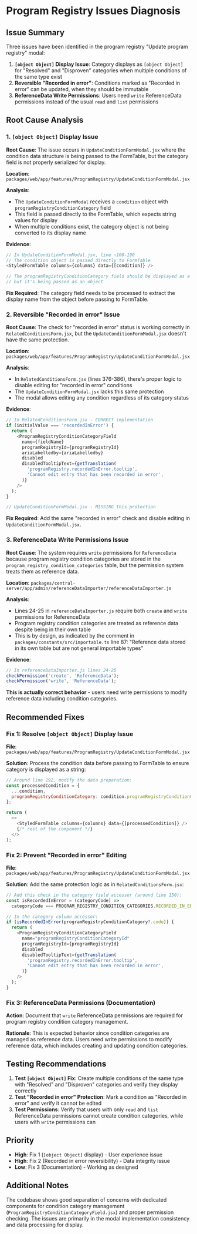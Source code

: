 # Program Registry Issues Diagnosis

## Issue Summary
Three issues have been identified in the program registry "Update program registry" modal:

1. **`[object Object]` Display Issue**: Category displays as `[object Object]` for "Resolved" and "Disproven" categories when multiple conditions of the same type exist
2. **Reversible "Recorded in error"**: Conditions marked as "Recorded in error" can be updated, when they should be immutable
3. **ReferenceData Write Permissions**: Users need `write` ReferenceData permissions instead of the usual `read` and `list` permissions

## Root Cause Analysis

### 1. `[object Object]` Display Issue

**Root Cause**: The issue occurs in `UpdateConditionFormModal.jsx` where the condition data structure is being passed to the FormTable, but the category field is not properly serialized for display.

**Location**: `packages/web/app/features/ProgramRegistry/UpdateConditionFormModal.jsx`

**Analysis**:
- The `UpdateConditionFormModal` receives a `condition` object with `programRegistryConditionCategory` field
- This field is passed directly to the FormTable, which expects string values for display
- When multiple conditions exist, the category object is not being converted to its display name

**Evidence**:
```javascript
// In UpdateConditionFormModal.jsx, line ~100-190
// The condition object is passed directly to FormTable
<StyledFormTable columns={columns} data={[condition]} />

// The programRegistryConditionCategory field should be displayed as a string
// but it's being passed as an object
```

**Fix Required**: The category field needs to be processed to extract the display name from the object before passing to FormTable.

### 2. Reversible "Recorded in error" Issue

**Root Cause**: The check for "recorded in error" status is working correctly in `RelatedConditionsForm.jsx`, but the `UpdateConditionFormModal.jsx` doesn't have the same protection.

**Location**: `packages/web/app/features/ProgramRegistry/UpdateConditionFormModal.jsx`

**Analysis**:
- In `RelatedConditionsForm.jsx` (lines 376-386), there's proper logic to disable editing for "recorded in error" conditions
- The `UpdateConditionFormModal.jsx` lacks this same protection
- The modal allows editing any condition regardless of its category status

**Evidence**:
```javascript
// In RelatedConditionsForm.jsx - CORRECT implementation
if (initialValue === 'recordedInError') {
  return (
    <ProgramRegistryConditionCategoryField
      name={fieldName}
      programRegistryId={programRegistryId}
      ariaLabelledby={ariaLabelledby}
      disabled
      disabledTooltipText={getTranslation(
        'programRegistry.recordedInError.tooltip',
        'Cannot edit entry that has been recorded in error',
      )}
    />
  );
}

// UpdateConditionFormModal.jsx - MISSING this protection
```

**Fix Required**: Add the same "recorded in error" check and disable editing in `UpdateConditionFormModal.jsx`.

### 3. ReferenceData Write Permissions Issue

**Root Cause**: The system requires `write` permissions for `ReferenceData` because program registry condition categories are stored in the `program_registry_condition_categories` table, but the permission system treats them as reference data.

**Location**: `packages/central-server/app/admin/referenceDataImporter/referenceDataImporter.js`

**Analysis**:
- Lines 24-25 in `referenceDataImporter.js` require both `create` and `write` permissions for ReferenceData
- Program registry condition categories are treated as reference data despite being in their own table
- This is by design, as indicated by the comment in `packages/constants/src/importable.ts` line 87: "Reference data stored in its own table but are not general importable types"

**Evidence**:
```javascript
// In referenceDataImporter.js lines 24-25
checkPermission('create', 'ReferenceData');
checkPermission('write', 'ReferenceData');
```

**This is actually correct behavior** - users need write permissions to modify reference data including condition categories.

## Recommended Fixes

### Fix 1: Resolve `[object Object]` Display Issue

**File**: `packages/web/app/features/ProgramRegistry/UpdateConditionFormModal.jsx`

**Solution**: Process the condition data before passing to FormTable to ensure category is displayed as a string:

```javascript
// Around line 192, modify the data preparation:
const processedCondition = {
  ...condition,
  programRegistryConditionCategory: condition.programRegistryConditionCategory?.name || condition.programRegistryConditionCategory
};

return (
  <>
    <StyledFormTable columns={columns} data={[processedCondition]} />
    {/* rest of the component */}
  </>
);
```

### Fix 2: Prevent "Recorded in error" Editing

**File**: `packages/web/app/features/ProgramRegistry/UpdateConditionFormModal.jsx`

**Solution**: Add the same protection logic as in `RelatedConditionsForm.jsx`:

```javascript
// Add this check in the category field accessor (around line 150):
const isRecordedInError = (categoryCode) => 
  categoryCode === PROGRAM_REGISTRY_CONDITION_CATEGORIES.RECORDED_IN_ERROR;

// In the category column accessor:
if (isRecordedInError(programRegistryConditionCategory?.code)) {
  return (
    <ProgramRegistryConditionCategoryField
      name="programRegistryConditionCategoryId"
      programRegistryId={programRegistryId}
      disabled
      disabledTooltipText={getTranslation(
        'programRegistry.recordedInError.tooltip',
        'Cannot edit entry that has been recorded in error',
      )}
    />
  );
}
```

### Fix 3: ReferenceData Permissions (Documentation)

**Action**: Document that `write` ReferenceData permissions are required for program registry condition category management.

**Rationale**: This is expected behavior since condition categories are managed as reference data. Users need write permissions to modify reference data, which includes creating and updating condition categories.

## Testing Recommendations

1. **Test `[object Object]` Fix**: Create multiple conditions of the same type with "Resolved" and "Disproven" categories and verify they display correctly
2. **Test "Recorded in error" Protection**: Mark a condition as "Recorded in error" and verify it cannot be edited
3. **Test Permissions**: Verify that users with only `read` and `list` ReferenceData permissions cannot create condition categories, while users with `write` permissions can

## Priority

- **High**: Fix 1 (`[object Object]` display) - User experience issue
- **High**: Fix 2 (Recorded in error reversibility) - Data integrity issue  
- **Low**: Fix 3 (Documentation) - Working as designed

## Additional Notes

The codebase shows good separation of concerns with dedicated components for condition category management (`ProgramRegistryConditionCategoryField.jsx`) and proper permission checking. The issues are primarily in the modal implementation consistency and data processing for display.